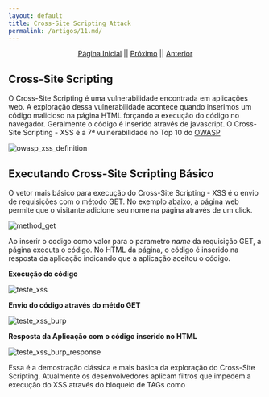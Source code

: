 ```yaml
---
layout: default
title: Cross-Site Scripting Attack
permalink: /artigos/11.md/
---
```

  
  
<p align="center">
 <a href="https://carineconstantino.github.io/cybersecurity/">Página Inicial</a>
 || 
 <a href="https://carineconstantino.github.io/cybersecurity/">Próximo</a>  
 || 
 <a href="https://carineconstantino.github.io/cybersecurity/artigos/10.md">Anterior</a>   
</p>

## Cross-Site Scripting

O Cross-Site Scripting é uma vulnerabilidade encontrada em aplicações web. A exploração dessa vulnerabilidade acontece quando inserimos um código malicioso na página HTML forçando a execução do código no navegador. Geralmente o código é inserido através de javascript. O Cross-Site Scripting - XSS é a 7ª vulnerabilidade no Top 10 do [OWASP](https://owasp.org/www-project-top-ten/)

![owasp_xss_definition](https://carineconstantino.github.io/cybersecurity/artigos/imagens/owasp_xss_definition.png)

## Executando Cross-Site Scripting Básico

O vetor mais básico para execução do Cross-Site Scripting - XSS é o envio de requisições com o método GET. No exemplo abaixo, a página web permite que o visitante adicione seu nome na página através de um click. 

![method_get](https://carineconstantino.github.io/cybersecurity/artigos/imagens/method_get.png)

Ao inserir o codigo **<script>alert('TESTE-XSS')</script>** como valor para o parametro _name_ da requisição GET, a página executa o código. No HTML da página, o código é inserido na resposta da aplicação indicando que a aplicação aceitou o código. 

**Execução do código**  

![teste_xss](https://carineconstantino.github.io/cybersecurity/artigos/imagens/teste_xss.png)

**Envio do código através do métdo GET**  

![teste_xss_burp](https://carineconstantino.github.io/cybersecurity/artigos/imagens/teste_xss_burp.png)

**Resposta da Aplicação com o código inserido no HTML**  

![teste_xss_burp_response](https://carineconstantino.github.io/cybersecurity/artigos/imagens/teste_xss_burp_response.png)

Essa é a demostração clássica e mais básica da exploração do Cross-Site Scripting. Atualmente os desenvolvedores aplicam filtros que impedem a execução do XSS através do bloqueio de TAGs como _<script>_ 

## Executando o Cross-Site Scripting com 'bypass'

A maneira de fazer o 'bypass' dos filtros aplicados para o Cross-Site Scripting é usar as próprias TAGs disponíveis no código HTML da página. No exemplo abaixo, o botão disponível para inserir o nome do visitante utiliza a TAG _<a_ Podemos usar essa TAG para inserir um código malicioso na requisição do método GET. 

![html_xss_bypass](https://carineconstantino.github.io/cybersecurity/artigos/imagens/html_xss_bypass.png)

![html_xss_bypass_result](https://carineconstantino.github.io/cybersecurity/artigos/imagens/html_xss_bypass_result.png)

## Executando Cross-Site Scripting com 'bypass' avançado

Para finalizar esse artigo sobre a vulnerabilidade Cross-Site Scripting, os exemplos abaixo utilizam técnicas um poucos mais elaboradas para fazer o 'bypass' dos filtros anti-xss da aplicação. A função _eval_ do Javascript é tema de muita controvérsia entre os desenvolvedores pois ela pode ser utilizada para manipular as strings e variáveis que executam através dessa função. Quando um filtro anti-xss é aplicado em uma página web, podemos usar o _eval_ como solução de contorno dos filtros. 



